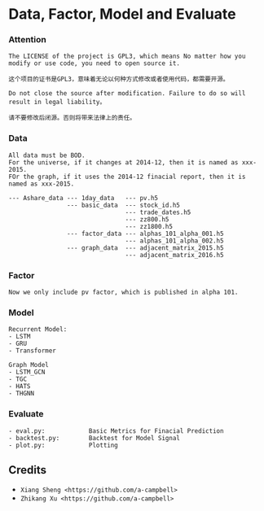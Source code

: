 # Data, Factor, Model and Evaluate

### Attention
    The LICENSE of the project is GPL3, which means No matter how you modify or use code, you need to open source it.
    
    这个项目的证书是GPL3，意味着无论以何种方式修改或者使用代码，都需要开源。    
    
    Do not close the source after modification. Failure to do so will result in legal liability。

    请不要修改后闭源。否则将带来法律上的责任。

### Data
    All data must be BOD. 
    For the universe, if it changes at 2014-12, then it is named as xxx-2015.
    FOr the graph, if it uses the 2014-12 finacial report, then it is named as xxx-2015. 
    
    --- Ashare_data --- 1day_data   --- pv.h5
                    --- basic_data  --- stock_id.h5
                                    --- trade_dates.h5
                                    --- zz800.h5
                                    --- zz1800.h5
                    --- factor_data --- alphas_101_alpha_001.h5
                                    --- alphas_101_alpha_002.h5
                    --- graph_data  --- adjacent_matrix_2015.h5
                                    --- adjacent_matrix_2016.h5      

### Factor
    Now we only include pv factor, which is published in alpha 101.

### Model
    Recurrent Model:
    - LSTM
    - GRU
    - Transformer
    
    Graph Model
    - LSTM_GCN
    - TGC
    - HATS
    - THGNN
    
### Evaluate
    - eval.py:            Basic Metrics for Finacial Prediction 
    - backtest.py:        Backtest for Model Signal
    - plot.py:            Plotting
    
Credits
-------

-  `Xiang Sheng <https://github.com/a-campbell>`
-  `Zhikang Xu <https://github.com/a-campbell>`
